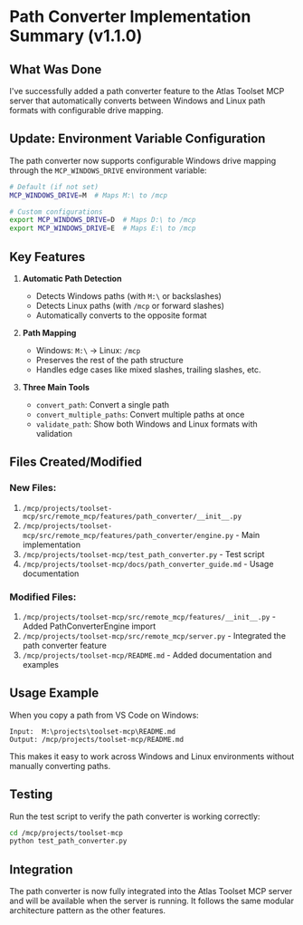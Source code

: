 # Path Converter Implementation Summary (v1.1.0)

## What Was Done

I've successfully added a path converter feature to the Atlas Toolset MCP server that automatically converts between Windows and Linux path formats with configurable drive mapping.

## Update: Environment Variable Configuration

The path converter now supports configurable Windows drive mapping through the `MCP_WINDOWS_DRIVE` environment variable:

```bash
# Default (if not set)
MCP_WINDOWS_DRIVE=M  # Maps M:\ to /mcp

# Custom configurations
export MCP_WINDOWS_DRIVE=D  # Maps D:\ to /mcp
export MCP_WINDOWS_DRIVE=E  # Maps E:\ to /mcp
```

## Key Features

1. **Automatic Path Detection**
   - Detects Windows paths (with `M:\` or backslashes)
   - Detects Linux paths (with `/mcp` or forward slashes)
   - Automatically converts to the opposite format

2. **Path Mapping**
   - Windows: `M:\` → Linux: `/mcp`
   - Preserves the rest of the path structure
   - Handles edge cases like mixed slashes, trailing slashes, etc.

3. **Three Main Tools**
   - `convert_path`: Convert a single path
   - `convert_multiple_paths`: Convert multiple paths at once
   - `validate_path`: Show both Windows and Linux formats with validation

## Files Created/Modified

### New Files:
1. `/mcp/projects/toolset-mcp/src/remote_mcp/features/path_converter/__init__.py`
2. `/mcp/projects/toolset-mcp/src/remote_mcp/features/path_converter/engine.py` - Main implementation
3. `/mcp/projects/toolset-mcp/test_path_converter.py` - Test script
4. `/mcp/projects/toolset-mcp/docs/path_converter_guide.md` - Usage documentation

### Modified Files:
1. `/mcp/projects/toolset-mcp/src/remote_mcp/features/__init__.py` - Added PathConverterEngine import
2. `/mcp/projects/toolset-mcp/src/remote_mcp/server.py` - Integrated the path converter feature
3. `/mcp/projects/toolset-mcp/README.md` - Added documentation and examples

## Usage Example

When you copy a path from VS Code on Windows:
```
Input:  M:\projects\toolset-mcp\README.md
Output: /mcp/projects/toolset-mcp/README.md
```

This makes it easy to work across Windows and Linux environments without manually converting paths.

## Testing

Run the test script to verify the path converter is working correctly:
```bash
cd /mcp/projects/toolset-mcp
python test_path_converter.py
```

## Integration

The path converter is now fully integrated into the Atlas Toolset MCP server and will be available when the server is running. It follows the same modular architecture pattern as the other features.
